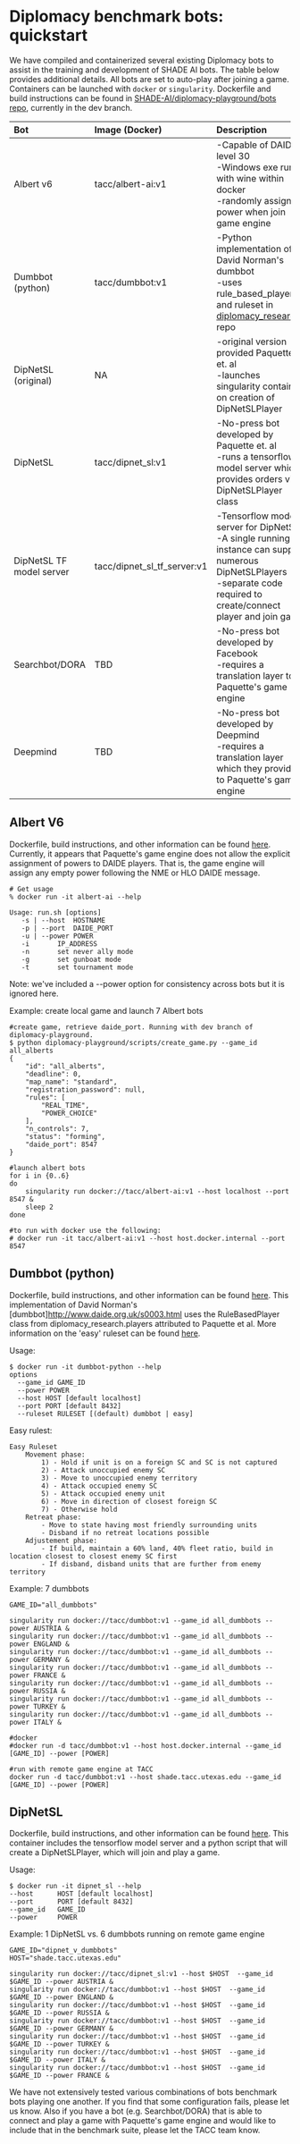 # Diplomacy benchmark bots: quickstart

We have compiled and containerized several existing Diplomacy bots to assist in the training and development of SHADE AI bots. The table below provides additional details. All bots are set to auto-play after joining a game. Containers can be launched with `docker` or `singularity`. Dockerfile and build instructions can be found in [SHADE-AI/diplomacy-playground/bots repo](https://github.com/SHADE-AI/diplomacy-playground), currently in the dev branch.

|        Bot       |     Image (Docker) |       Description          |          Refs         |
|:-----------------|:-------------------|:---------------------------|----------------------|
|Albert v6         | tacc/albert-ai:v1  | -Capable of DAIDE level 30 <br /> -Windows exe run with wine within docker <br /> -randomly assigned power when join game engine| Developer:[Jason van Hal](https://sites.google.com/site/diplomacyai/home?authuser=0) <br /> Implementation: [Paquette et. al](https://github.com/SHADE-AI/research/tree/master/diplomacy_research/containers/albert-ai)|
|Dumbbot (python)  | tacc/dumbbot:v1    | -Python implementation of David Norman's dumbbot<br />-uses rule_based_player.py and ruleset in [diplomacy_research](https://github.com/SHADE-AI/research/tree/master/diplomacy_research/players) repo| Implemented by Paquette et al.|
|DipNetSL (original) | NA | -original version provided Paquette et. al<br />-launches singularity container on creation of DipNetSLPlayer | [Paquette et al.](https://arxiv.org/abs/1909.02128)|
|DipNetSL          | tacc/dipnet_sl:v1  | -No-press bot developed by Paquette et. al<br />-runs a tensorflow model server which provides orders via DipNetSLPlayer class | [Paquette et al.](https://arxiv.org/abs/1909.02128)|
|DipNetSL TF model server| tacc/dipnet_sl_tf_server:v1| -Tensorflow model server for DipNetSL<br />-A single running instance can support numerous DipNetSLPlayers<br />-separate code required to create/connect player and join game|[Paquette et al.](https://arxiv.org/abs/1909.02128)|
|Searchbot/DORA    | TBD                | -No-press bot developed by Facebook<br />-requires a translation layer to Paquette's game engine| [Bakhtin et al.](https://arxiv.org/pdf/2110.02924.pdf)|
|Deepmind          | TBD                | -No-press bot developed by Deepmind<br />-requires a translation layer which they provide to Paquette's game engine| [Anthony et al.](https://arxiv.org/abs/2006.04635)|

## Albert V6
Dockerfile, build instructions, and other information can be found [here](https://github.com/SHADE-AI/diplomacy-playground/blob/dev/bots/albert/BUILD.md). Currently, it appears that Paquette's game engine does not allow the explicit assignment of powers to DAIDE players. That is, the game engine will assign any empty power following the NME or HLO DAIDE message. 

```shell
# Get usage
% docker run -it albert-ai --help

Usage: run.sh [options]
   -s | --host	HOSTNAME
   -p | --port	DAIDE_PORT
   -u | --power	POWER
   -i 		IP_ADDRESS
   -n		set never ally mode
   -g		set gunboat mode
   -t		set tournament mode
```
Note: we've included a --power option for consistency across bots but it is ignored here.

Example: create local game and launch 7 Albert bots
```shell
#create game, retrieve daide_port. Running with dev branch of diplomacy-playground. 
$ python diplomacy-playground/scripts/create_game.py --game_id all_alberts
{
    "id": "all_alberts",
    "deadline": 0,
    "map_name": "standard",
    "registration_password": null,
    "rules": [
        "REAL_TIME",
        "POWER_CHOICE"
    ],
    "n_controls": 7,
    "status": "forming",
    "daide_port": 8547
}

#launch albert bots
for i in {0..6}
do
	singularity run docker://tacc/albert-ai:v1 --host localhost --port 8547 &
	sleep 2
done

#to run with docker use the following:
# docker run -it tacc/albert-ai:v1 --host host.docker.internal --port 8547
```
## Dumbbot (python)
Dockerfile, build instructions, and other information can be found [here](https://github.com/SHADE-AI/diplomacy-playground/blob/dev/bots/dumbbot).
This implementation of David Norman's [dumbbot]http://www.daide.org.uk/s0003.html uses the RuleBasedPlayer class from diplomacy_research.players attributed to Paquette et al. More information on the 'easy' ruleset can be found [here](https://github.com/SHADE-AI/research/blob/master/diplomacy_research/players/rulesets/easy_ruleset.py). 

Usage:
```shell
$ docker run -it dumbbot-python --help
options
  --game_id GAME_ID
  --power POWER
  --host HOST [default localhost]
  --port PORT [default 8432]
  --ruleset RULESET [(default) dumbbot | easy]
```

Easy rulest:
```
Easy Ruleset
    Movement phase:
        1) - Hold if unit is on a foreign SC and SC is not captured
        2) - Attack unoccupied enemy SC
        3) - Move to unoccupied enemy territory
        4) - Attack occupied enemy SC
        5) - Attack occupied enemy unit
        6) - Move in direction of closest foreign SC
        7) - Otherwise hold
    Retreat phase:
        - Move to state having most friendly surrounding units
        - Disband if no retreat locations possible
    Adjustement phase:
        - If build, maintain a 60% land, 40% fleet ratio, build in location closest to closest enemy SC first
        - If disband, disband units that are further from enemy territory
```

Example: 7 dumbbots
```shell
GAME_ID="all_dumbbots"

singularity run docker://tacc/dumbbot:v1 --game_id all_dumbbots --power AUSTRIA &
singularity run docker://tacc/dumbbot:v1 --game_id all_dumbbots --power ENGLAND &
singularity run docker://tacc/dumbbot:v1 --game_id all_dumbbots --power GERMANY &
singularity run docker://tacc/dumbbot:v1 --game_id all_dumbbots --power FRANCE &
singularity run docker://tacc/dumbbot:v1 --game_id all_dumbbots --power RUSSIA &
singularity run docker://tacc/dumbbot:v1 --game_id all_dumbbots --power TURKEY &
singularity run docker://tacc/dumbbot:v1 --game_id all_dumbbots --power ITALY &

#docker
#docker run -d tacc/dumbbot:v1 --host host.docker.internal --game_id [GAME_ID] --power [POWER]

#run with remote game engine at TACC
docker run -d tacc/dumbbot:v1 --host shade.tacc.utexas.edu --game_id [GAME_ID] --power [POWER]

```

## DipNetSL
Dockerfile, build instructions, and other information can be found [here](https://github.com/SHADE-AI/diplomacy-playground/tree/dev/bots/dipnet_sl). This container includes the tensorflow model server and a python script that will create a DipNetSLPlayer, which will join and play a game. 

Usage:
```shell
$ docker run -it dipnet_sl --help
--host 		HOST [default localhost]
--port 		PORT [default 8432]
--game_id 	GAME_ID
--power		POWER
```

Example: 1 DipNetSL vs. 6 dumbbots running on remote game engine
```shell
GAME_ID="dipnet_v_dumbbots"
HOST="shade.tacc.utexas.edu"

singularity run docker://tacc/dipnet_sl:v1 --host $HOST  --game_id $GAME_ID --power AUSTRIA &
singularity run docker://tacc/dumbbot:v1 --host $HOST  --game_id $GAME_ID --power ENGLAND &
singularity run docker://tacc/dumbbot:v1 --host $HOST  --game_id $GAME_ID --power RUSSIA &
singularity run docker://tacc/dumbbot:v1 --host $HOST  --game_id $GAME_ID --power GERMANY &
singularity run docker://tacc/dumbbot:v1 --host $HOST  --game_id $GAME_ID --power TURKEY &
singularity run docker://tacc/dumbbot:v1 --host $HOST  --game_id $GAME_ID --power ITALY &
singularity run docker://tacc/dumbbot:v1 --host $HOST  --game_id $GAME_ID --power FRANCE &
```

We have not extensively tested various combinations of bots benchmark bots playing one another. If you find that some configuration fails, please let us know. Also if you have a bot (e.g. Searchbot/DORA) that is able to connect and play a game with Paquette's game engine and would like to include that in the benchmark suite, please let the TACC team know. 
